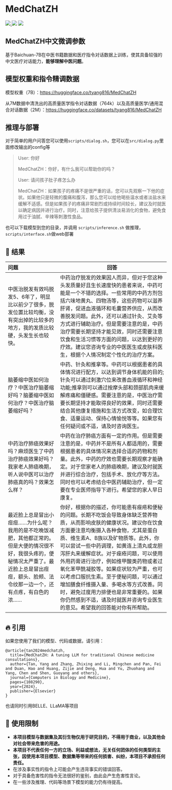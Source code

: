 # MedChatZH

<a href='https://hyper.ai/datasets/43610'><img src='https://img.shields.io/badge/Dataset-HyperAI-red'>   </a><a href='https://huggingface.co/datasets/tyang816/MedChatZH'><img src='https://img.shields.io/badge/Dataset-HuggingFace-yellow'></a>   <a href='https://huggingface.co/tyang816/MedChatZH'><img src='https://img.shields.io/badge/Model-HuggingFace-yellow'></a>


## MedChatZH中文微调参数

基于Baichuan-7B在中医书籍数据和医疗指令对话数据上训练，使其具备较强的中文医疗对话能力，**能够理解中医问题**。

## 模型权重和指令精调数据

模型权重（7B）：https://huggingface.co/tyang816/MedChatZH

从7M数据中清洗出的高质量医学指令对话数据（764k）以及高质量医学/通用混合对话数据（2M）：https://huggingface.co/datasets/tyang816/MedChatZH

## 推理与部署

对于简单的用户问答您可以使用`scripts/dialog.sh`，您可以在`src/dialog.py`里面修改输出的config等

> User: 你好
> 
> MedChatZH：你好，有什么我可以帮助你的吗？
> 
> User: 请问孩子肚子疼怎么办
> 
> MedChatZH：如果孩子的疼痛不是很严重的话，您可以先观察一下他的症状。如果他只是轻微的腹痛和腹泻，那么您可以给他喝些温水或者淡盐水来缓解不适感。但是如果孩子的疼痛非常剧烈或持续时间较长，建议及时就医以确定病因并进行治疗。同时，注意给孩子提供清淡易消化的食物，避免食用过于油腻、辛辣等刺激性食品。
>

也可以下载模型到您的目录，并调用 `scripts/inference.sh` 做推理，`scripts/interface.sh`做web部署

## 🚀 结果

| 问题                                                         | 回答                                                         |
| :----------------------------------------------------------- | ------------------------------------------------------------ |
| 中医治脱发有效吗脱发5、6年了，明显比以前少了很多，脱发位置比较均衡，没有突出掉的比较多的地方，我的发质比较硬，头发生长也较快。 | 中药治疗脱发的效果因人而异，但对于您这种头发质量好且生长速度快的患者来说，中药可能是一个不错的选择。一些常用的中药方剂包括六味地黄丸、四物汤等，这些药物可以滋养肝肾，促进血液循环和毛囊营养供应，从而改善脱发问题。此外，还可以通过针灸、艾灸等方式进行辅助治疗。但是需要注意的是，中药治疗需要长期坚持才能见效，同时还需要注意饮食和生活习惯等方面的问题，以达到更好的疗效。建议您咨询专业的中医医生或皮肤科医生，根据个人情况制定个性化的治疗方案。 |
| 脑萎缩中医如何治疗？中医治疗脑萎缩好吗？脑萎缩中医如何治疗？中医治疗脑萎缩好吗？ | 中药、针灸和推拿等。中药可以根据患者的具体情况进行配方，以达到调节身体机能的目的;针灸可以通过刺激穴位来改善血液循环和神经功能;推拿则可以通过按摩头部和颈部肌肉来缓解疼痛和僵硬感。需要注意的是，中医治疗需要长期坚持才能取得良好的效果，同时还需要结合其他康复措施和生活方式改变，如合理饮食、适量运动、保持心情愉悦等等。如果您有任何疑问或不适，请及时咨询医生。 |
| 中药治疗肺癌效果好吗？麻烦医生了中药治疗肺癌效果好吗？我家老人肺癌晚期，听人说中医可以治疗肺癌真的吗？效果怎么样？ | 中药在治疗肺癌方面有一定的作用。但是需要注意的是，中药并不是所有人都适用的，需要根据患者的具体情况来选择合适的药物和剂量。此外，中药的疗效也需要长期观察才能确定。对于您家老人的肺癌晚期，建议及时就医并进行综合治疗，包括手术、放化疗等方法。同时也可以考虑结合中医药辅助治疗，但一定要在专业医师指导下进行。希望您的家人早日康复。 |
| 最近脸上总是冒出小痘痘……为什么呢？我用的是不吃晚饭减肥，其他都正常的。但是大便的情况很不好，我很头疼的，便秘情况太严重了。最近脸上总是冒出痘痘，额头、脸颊、法令纹那一边一个，还有点疼，有白色的浓…… | 你好，根据你的描述，你可能患有痤疮和便秘的问题。长期不吃饭会导致身体缺乏营养物质，从而影响皮肤的健康状况。建议你在饮食方面要注意均衡摄入各种食物，尤其是蛋白质、维生素A、B族以及矿物质等。此外，你可以尝试一些中药调理，如黄连上清丸或龙胆泻肝丸来缓解症状。对于痤疮问题，可以使用外用药膏进行治疗，例如维甲酸类药物或者过氧化苯甲酰凝胶等。如果症状较为严重，也可以考虑口服抗生素。至于便秘问题，可以通过增加膳食纤维摄入量、多喝水等方式改善。同时，避免过度用力排便也是非常重要的。如果你仍然感到不适，请及时就医并咨询专业医生的意见。希望我的回答能对你有所帮助。 |

## **🔥 引用**

如果您使用了我们的模型、代码或数据，请引用：

```
@article{tan2024medchatzh,
  title={MedChatZH: A tuning LLM for traditional Chinese medicine consultations},
  author={Tan, Yang and Zhang, Zhixing and Li, Mingchen and Pan, Fei and Duan, Hao and Huang, Zijie and Deng, Hua and Yu, Zhuohang and Yang, Chen and Shen, Guoyang and others},
  journal={Computers in Biology and Medicine},
  pages={108290},
  year={2024},
  publisher={Elsevier}
}
```

也请同时引用BELLE、LLaMA等项目

## **🐼 使用限制**

  - **本项目模型与数据集及其衍生物仅用于研究目的，不得用于商业，以及其他会对社会带来危害的用途。**
  - **本项目不代表任何一方的立场、利益或想法，无关任何团体的任何类型的主张，因使用本项目模型、数据集等带来的任何损害、纠纷，本项目不承担任何责任。**
  - 在涉及事实性的指令上可能会产生违背事实的错误回答。
- 对于具备危害性的指令无法很好的鉴别，由此会产生危害性言论。
- 在一些涉及推理、代码等场景下模型的能力仍有待提高。
